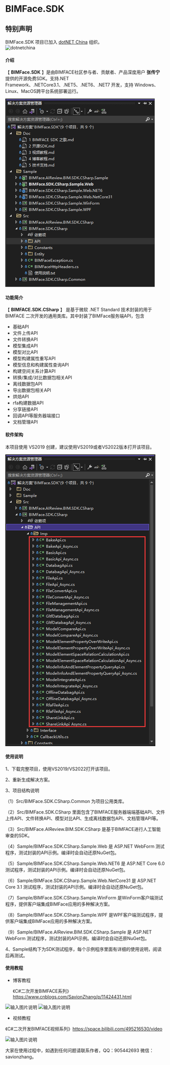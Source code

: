# BIMFace.SDK

## 特别声明

BIMFace.SDK 项目已加入 [dotNET China](https://gitee.com/dotnetchina)  组织。<br/>
![dotnetchina](https://images.gitee.com/uploads/images/2021/0324/120117_2da9922c_416720.png "132645_21007ea0_974299.png")

#### 介绍
【 **BIMFace.SDK** 】是由BIMFACE社区参与者、贡献者、产品深度用户  **张传宁**  提供的开源免费SDK。支持.NET Framework、.NETCore3.1、.NET5、.NET6、.NET7 开发，支持 Windows、Linux、MacOS跨平台系统部署运行。

![输入图片说明](Src/BIMFace.SDK.CSharp/Imgs/01.png)

#### 功能简介

【 **BIMFACE.SDK.CSharp** 】 是基于微软 .NET Standard 技术封装的用于 BIMFACE 二次开发的通用类库。其中封装了BIMFace服务端API，包含

- 基础API
- 文件上传API
- 文件转换API
- 模型集成API
- 模型对比API
- 模型构建属性重写API
- 模型信息和构建属性查询API
- 构建空间关系计算API
- 转换/集成/对比数据包相关API
- 离线数据包API
- 导出数据包相关API
- 烘焙API
- rfa构建数据API
- 分享链接API
- 回调API等服务器端接口
- 文档管理API

#### 软件架构
本项目使用 VS2019 创建，建议使用VS2019或者VS2022版本打开该项目。

![输入图片说明](Src/BIMFace.SDK.CSharp/Imgs/02.png)


#### 使用说明

1、下载完整项目，使用VS2019/VS2022打开该项目。

2、重新生成解决方案。 

3、项目结构说明 

（1）Src/BIMFace.SDK.CSharp.Common 为项目公用类库。 

（2）Src/BIMFace.SDK.CSharp 里面包含了BIMFACE服务器端端基础API、文件上传API、文件转换API、模型对比API、生成离线数据包API、文档管理API等。 

（3）Src/BIMFace.AIReview.BIM.SDK.CSharp 是基于BIMFACE进行人工智能审查的SDK。

（4）Sample/BIMFace.SDK.CSharp.Sample.Web 是 ASP.NET WebForm 测试程序，测试封装的API示例。编译时会自动还原NuGet包。

（5）Sample/BIMFace.SDK.CSharp.Sample.Web.NET6 是 ASP.NET Core 6.0 测试程序，测试封装的API示例。编译时会自动还原NuGet包。

（6）Sample/BIMFace.SDK.CSharp.Sample.Web.NetCore31 是 ASP.NET Core 3.1 测试程序，测试封装的API示例。编译时会自动还原NuGet包。

（7）Sample/BIMFace.SDK.CSharp.Sample.WinForm 是WinForm客户端测试程序，提供客户端集成BIMFace应用的多种解决方案。

（8）Sample/BIMFace.SDK.CSharp.Sample.WPF 是WPF客户端测试程序，提供客户端集成BIMFace应用的多种解决方案。

（9）Sample/BIMFace.AIReview.BIM.SDK.CSharp.Sample 是 ASP.NET WebForm 测试程序，测试封装的API示例。编译时会自动还原NuGet包。

4、Sample结构下为SDK测试程序，每个示例程序里面有详细的使用说明，阅读后再测试。

#### 使用教程

- 博客教程

  《C#二次开发BIMFACE系列》https://www.cnblogs.com/SavionZhang/p/11424431.html

 ![输入图片说明](https://images.gitee.com/uploads/images/2021/0625/115700_33fdbaa6_1273526.png "BIMFace 使用教程1.png")
![输入图片说明](https://images.gitee.com/uploads/images/2021/0625/115707_aa7fbe37_1273526.png "BIMFace 使用教程2.png")

- 视频教程

《C#二次开发BIMFACE视频系列》https://space.bilibili.com/495216530/video

![输入图片说明](https://images.gitee.com/uploads/images/2021/0625/115720_85ecf0bc_1273526.jpeg "23.jpg")

大家在使用过程中，如遇到任何问题请联系作者，QQ：905442693 微信：savionzhang。